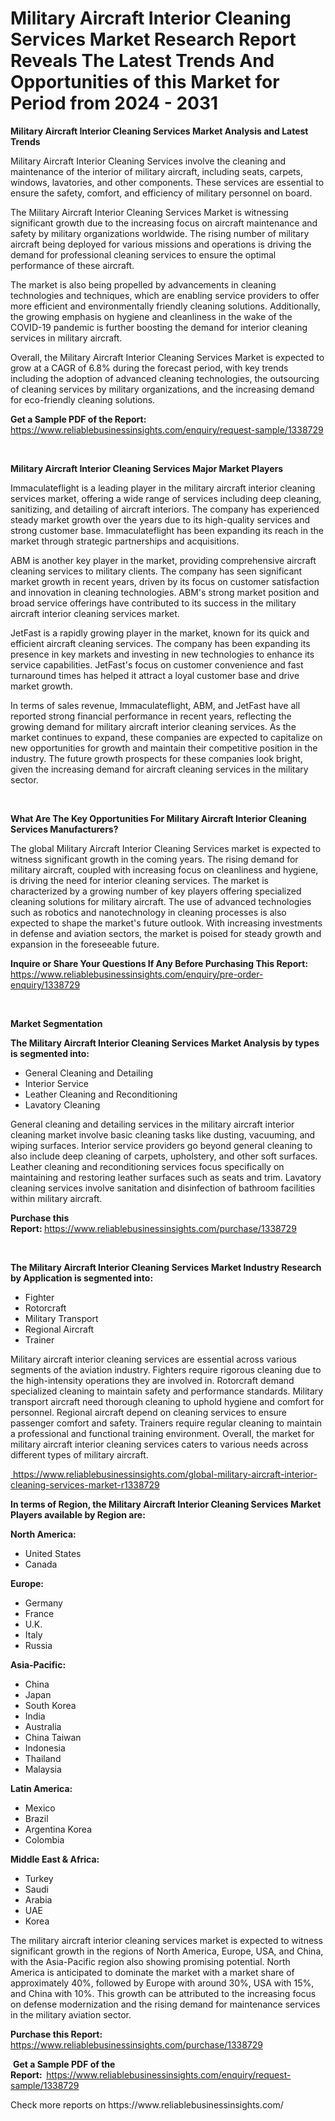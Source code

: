 <p><h1>Military Aircraft Interior Cleaning Services Market Research Report Reveals The Latest Trends And Opportunities of this Market for Period from 2024 - 2031</h1></p><p><strong>Military Aircraft Interior Cleaning Services Market Analysis and Latest Trends</strong></p>
<p><p>Military Aircraft Interior Cleaning Services involve the cleaning and maintenance of the interior of military aircraft, including seats, carpets, windows, lavatories, and other components. These services are essential to ensure the safety, comfort, and efficiency of military personnel on board.</p><p>The Military Aircraft Interior Cleaning Services Market is witnessing significant growth due to the increasing focus on aircraft maintenance and safety by military organizations worldwide. The rising number of military aircraft being deployed for various missions and operations is driving the demand for professional cleaning services to ensure the optimal performance of these aircraft.</p><p>The market is also being propelled by advancements in cleaning technologies and techniques, which are enabling service providers to offer more efficient and environmentally friendly cleaning solutions. Additionally, the growing emphasis on hygiene and cleanliness in the wake of the COVID-19 pandemic is further boosting the demand for interior cleaning services in military aircraft.</p><p>Overall, the Military Aircraft Interior Cleaning Services Market is expected to grow at a CAGR of 6.8% during the forecast period, with key trends including the adoption of advanced cleaning technologies, the outsourcing of cleaning services by military organizations, and the increasing demand for eco-friendly cleaning solutions.</p></p>
<p><strong>Get a Sample PDF of the Report:&nbsp;</strong> <a href="https://www.reliablebusinessinsights.com/enquiry/request-sample/1338729">https://www.reliablebusinessinsights.com/enquiry/request-sample/1338729</a></p>
<p>&nbsp;</p>
<p><strong>Military Aircraft Interior Cleaning Services Major Market Players</strong></p>
<p><p>Immaculateflight is a leading player in the military aircraft interior cleaning services market, offering a wide range of services including deep cleaning, sanitizing, and detailing of aircraft interiors. The company has experienced steady market growth over the years due to its high-quality services and strong customer base. Immaculateflight has been expanding its reach in the market through strategic partnerships and acquisitions.</p><p>ABM is another key player in the market, providing comprehensive aircraft cleaning services to military clients. The company has seen significant market growth in recent years, driven by its focus on customer satisfaction and innovation in cleaning technologies. ABM's strong market position and broad service offerings have contributed to its success in the military aircraft interior cleaning services market.</p><p>JetFast is a rapidly growing player in the market, known for its quick and efficient aircraft cleaning services. The company has been expanding its presence in key markets and investing in new technologies to enhance its service capabilities. JetFast's focus on customer convenience and fast turnaround times has helped it attract a loyal customer base and drive market growth.</p><p>In terms of sales revenue, Immaculateflight, ABM, and JetFast have all reported strong financial performance in recent years, reflecting the growing demand for military aircraft interior cleaning services. As the market continues to expand, these companies are expected to capitalize on new opportunities for growth and maintain their competitive position in the industry. The future growth prospects for these companies look bright, given the increasing demand for aircraft cleaning services in the military sector.</p></p>
<p>&nbsp;</p>
<p><strong>What Are The Key Opportunities For Military Aircraft Interior Cleaning Services Manufacturers?</strong></p>
<p><p>The global Military Aircraft Interior Cleaning Services market is expected to witness significant growth in the coming years. The rising demand for military aircraft, coupled with increasing focus on cleanliness and hygiene, is driving the need for interior cleaning services. The market is characterized by a growing number of key players offering specialized cleaning solutions for military aircraft. The use of advanced technologies such as robotics and nanotechnology in cleaning processes is also expected to shape the market's future outlook. With increasing investments in defense and aviation sectors, the market is poised for steady growth and expansion in the foreseeable future.</p></p>
<p><strong>Inquire or Share Your Questions If Any Before Purchasing This Report:</strong> <a href="https://www.reliablebusinessinsights.com/enquiry/pre-order-enquiry/1338729">https://www.reliablebusinessinsights.com/enquiry/pre-order-enquiry/1338729</a></p>
<p>&nbsp;</p>
<p><strong>Market Segmentation</strong></p>
<p><strong>The Military Aircraft Interior Cleaning Services Market Analysis by types is segmented into:</strong></p>
<p><ul><li>General Cleaning and Detailing</li><li>Interior Service</li><li>Leather Cleaning and Reconditioning</li><li>Lavatory Cleaning</li></ul></p>
<p><p>General cleaning and detailing services in the military aircraft interior cleaning market involve basic cleaning tasks like dusting, vacuuming, and wiping surfaces. Interior service providers go beyond general cleaning to also include deep cleaning of carpets, upholstery, and other soft surfaces. Leather cleaning and reconditioning services focus specifically on maintaining and restoring leather surfaces such as seats and trim. Lavatory cleaning services involve sanitation and disinfection of bathroom facilities within military aircraft.</p></p>
<p><strong>Purchase this Report:&nbsp;</strong><a href="https://www.reliablebusinessinsights.com/purchase/1338729">https://www.reliablebusinessinsights.com/purchase/1338729</a></p>
<p>&nbsp;</p>
<p><strong>The Military Aircraft Interior Cleaning Services Market Industry Research by Application is segmented into:</strong></p>
<p><ul><li>Fighter</li><li>Rotorcraft</li><li>Military Transport</li><li>Regional Aircraft</li><li>Trainer</li></ul></p>
<p><p>Military aircraft interior cleaning services are essential across various segments of the aviation industry. Fighters require rigorous cleaning due to the high-intensity operations they are involved in. Rotorcraft demand specialized cleaning to maintain safety and performance standards. Military transport aircraft need thorough cleaning to uphold hygiene and comfort for personnel. Regional aircraft depend on cleaning services to ensure passenger comfort and safety. Trainers require regular cleaning to maintain a professional and functional training environment. Overall, the market for military aircraft interior cleaning services caters to various needs across different types of military aircraft.</p></p>
<p><a href="https://www.reliablebusinessinsights.com/global-military-aircraft-interior-cleaning-services-market-r1338729">&nbsp;https://www.reliablebusinessinsights.com/global-military-aircraft-interior-cleaning-services-market-r1338729</a></p>
<p><strong>In terms of Region, the Military Aircraft Interior Cleaning Services Market Players available by Region are:</strong></p>
<p>
    <p> <strong> North America: </strong>
        <ul>
            <li>United States</li>
            <li>Canada</li>
        </ul>
        </p> 
    <p> <strong> Europe: </strong>
        <ul>
            <li>Germany</li>
            <li>France</li>
            <li>U.K.</li>
            <li>Italy</li>
            <li>Russia</li>
        </ul>
        </p> 
    <p> <strong> Asia-Pacific: </strong>
        <ul>
            <li>China</li>
            <li>Japan</li>
            <li>South Korea</li>
            <li>India</li>
            <li>Australia</li>
            <li>China Taiwan</li>
            <li>Indonesia</li>
            <li>Thailand</li>
            <li>Malaysia</li>
        </ul>
        </p> 
    <p> <strong> Latin America: </strong>
        <ul>
            <li>Mexico</li>
            <li>Brazil</li>
            <li>Argentina Korea</li>
            <li>Colombia</li>
        </ul>
        </p> 
    <p> <strong> Middle East & Africa: </strong>
        <ul>
            <li>Turkey</li>
            <li>Saudi</li>
            <li>Arabia</li>
            <li>UAE</li>
            <li>Korea</li>
        </ul>
    </p>
    </p>
<p><p>The military aircraft interior cleaning services market is expected to witness significant growth in the regions of North America, Europe, USA, and China, with the Asia-Pacific region also showing promising potential. North America is anticipated to dominate the market with a market share of approximately 40%, followed by Europe with around 30%, USA with 15%, and China with 10%. This growth can be attributed to the increasing focus on defense modernization and the rising demand for maintenance services in the military aviation sector.</p></p>
<p><strong>Purchase this Report: </strong><a href="https://www.reliablebusinessinsights.com/purchase/1338729">https://www.reliablebusinessinsights.com/purchase/1338729</a></p>
<p>&nbsp;<strong>Get a Sample PDF of the Report:&nbsp;&nbsp;</strong><a href="https://www.reliablebusinessinsights.com/enquiry/request-sample/1338729">https://www.reliablebusinessinsights.com/enquiry/request-sample/1338729</a></p>
<p><strong></strong></p>
<p>Check more reports on https://www.reliablebusinessinsights.com/</p>
